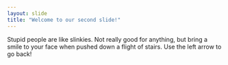 ```yaml
---
layout: slide
title: "Welcome to our second slide!"
---
```

Stupid people are like slinkies.  Not really good for anything, but bring a smile to your face when pushed down a flight of stairs.
Use the left arrow to go back!
